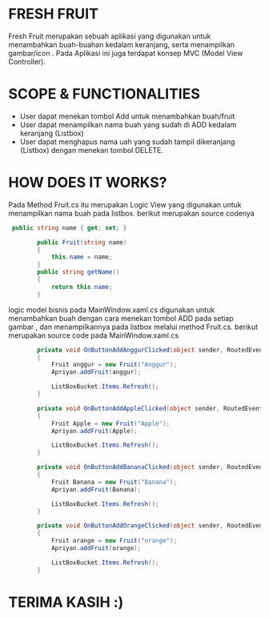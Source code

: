 ﻿# FRESH FRUIT

Fresh Fruit merupakan sebuah aplikasi yang digunakan untuk menambahkan buah-buahan kedalam keranjang, serta menampilkan gambar/icon . Pada Aplikasi ini juga terdapat konsep MVC (Model View Controller).

# SCOPE & FUNCTIONALITIES

- User dapat menekan tombol Add untuk menambahkan buah/fruit
- User dapat menampilkan nama buah yang sudah di ADD kedalam keranjang (Listbox)
- User dapat menghapus nama uah yang sudah tampil dikeranjang (Listbox) dengan menekan tombol DELETE.

# HOW DOES IT WORKS?
Pada Method Fruit.cs itu merupakan Logic View yang digunakan untuk menampilkan nama buah pada listbox. berikut merupakan source codenya

``` csharp
 public string name { get; set; }

        public Fruit(string name)
        {
            this.name = name;
        }
        public string getName()
        {
            return this.name;
        }
```
logic model bisnis pada MainWindow.xaml.cs digunakan untuk menambahkan buah dengan cara menekan tombol ADD pada setiap gambar , dan menampilkannya pada listbox melalui method Fruit.cs. berikut merupakan source code pada MainWindow.xaml.cs

```csharp
        private void OnButtonAddAnggurClicked(object sender, RoutedEventArgs e)
        {
            Fruit anggur = new Fruit("Anggur");
            Apriyan.addFruit(anggur);

            ListBoxBucket.Items.Refresh();
        }

        private void OnButtonAddAppleClicked(object sender, RoutedEventArgs e)
        {
            Fruit Apple = new Fruit("Apple");
            Apriyan.addFruit(Apple);

            ListBoxBucket.Items.Refresh();
        }

        private void OnButtonAddBananaClicked(object sender, RoutedEventArgs e)
        {
            Fruit Banana = new Fruit("Banana");
            Apriyan.addFruit(Banana);

            ListBoxBucket.Items.Refresh();
        }

        private void OnButtonAddOrangeClicked(object sender, RoutedEventArgs e)
        {
            Fruit orange = new Fruit("orange");
            Apriyan.addFruit(orange);

            ListBoxBucket.Items.Refresh();
        }
```

# TERIMA KASIH :)
